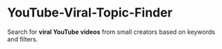 # YouTube-Viral-Topic-Finder
Search for **viral YouTube videos** from small creators based on keywords and filters.
